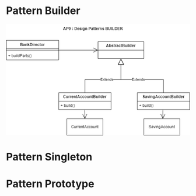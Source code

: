 # Pattern Builder
![Alt Text](https://github.com/Faroui/DesignPatterns/blob/main/AP9_PatternsBuilderSingletonPrototype/images/Builder.png)

# Pattern Singleton



# Pattern Prototype
